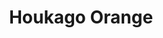 --- 
title: "Houkago Orange"
publishdate: "2019-5-11T16:48:46+02:00"
src: "https://365manga.net/manga/houkago-orange"
image: "https://data.365manga.net/images/thumbnails/19375-houkago-orange.jpg"
description: "Taken from JShoujo The track & field team Sakurai Natsumi joined is an uncommon team, who instead of training, play basketball and soccer everyday. The captain of Tokiwa Middle School's track and field team is Yoku-sempai, a second year student, who despite his small height of just 151 cm, is good at every sport he plays. Even though it was Natsumi’s brother Ryo who made Yoku the captain, she criticizes…"
---